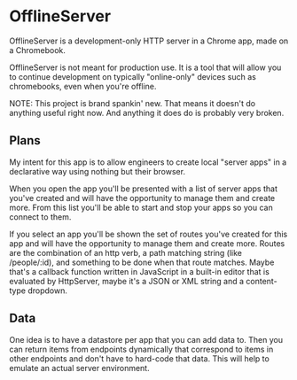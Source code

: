 OfflineServer
=============

OfflineServer is a development-only HTTP server in a Chrome app, made on a Chromebook.

OfflineServer is not meant for production use. It is a tool that will allow you
to continue development on typically "online-only" devices such as chromebooks,
even when you're offline.

NOTE: This project is brand spankin' new. That means it doesn't do anything
useful right now. And anything it does do is probably very broken.

## Plans

My intent for this app is to allow engineers to create local "server apps"
in a declarative way using nothing but their browser.

When you open the app you'll be presented with a list of server apps that you've
created and will have the opportunity to manage them and create more. From this
list you'll be able to start and stop your apps so you can connect to them.

If you select an app you'll be shown the set of routes you've created for this
app and will have the opportunity to manage them and create more. Routes are
the combination of an http verb, a path matching string (like /people/:id),
and something to be done when that route matches. Maybe that's a callback
function written in JavaScript in a built-in editor that is evaluated by
HttpServer, maybe it's a JSON or XML string and a content-type dropdown.

## Data

One idea is to have a datastore per app that you can add data to. Then you can
return items from endpoints dynamically that correspond to items in other
endpoints and don't have to hard-code that data. This will help to emulate
an actual server environment.
